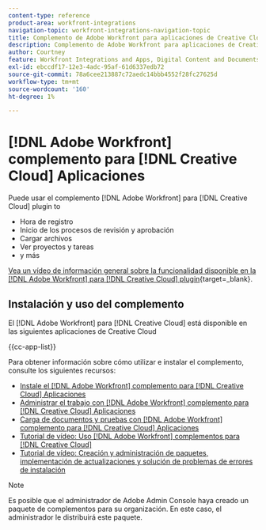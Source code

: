 ```yaml
---
content-type: reference
product-area: workfront-integrations
navigation-topic: workfront-integrations-navigation-topic
title: Complemento de Adobe Workfront para aplicaciones de Creative Cloud
description: Complemento de Adobe Workfront para aplicaciones de Creative Cloud
author: Courtney
feature: Workfront Integrations and Apps, Digital Content and Documents
exl-id: ebccdf17-12e3-4adc-95af-61d6337edb72
source-git-commit: 78a6cee213887c72aedc14bbb4552f28fc27625d
workflow-type: tm+mt
source-wordcount: '160'
ht-degree: 1%

---
```



# [!DNL Adobe Workfront] complemento para [!DNL Creative Cloud] Aplicaciones

Puede usar el complemento [!DNL Adobe Workfront] para [!DNL Creative Cloud] plugin to

* Hora de registro
* Inicio de los procesos de revisión y aprobación
* Cargar archivos
* Ver proyectos y tareas
* y más

[Vea un vídeo de información general sobre la funcionalidad disponible en la [!DNL Adobe Workfront] para [!DNL Creative Cloud] plugin](https://video.tv.adobe.com/v/3418801/){target=_blank}.

## Instalación y uso del complemento

El [!DNL Adobe Workfront] para [!DNL Creative Cloud] está disponible en las siguientes aplicaciones de Creative Cloud

{{cc-app-list}}

Para obtener información sobre cómo utilizar e instalar el complemento, consulte los siguientes recursos:

* [Instale el [!DNL Adobe Workfront] complemento para [!DNL Creative Cloud] Aplicaciones](/help/quicksilver/workfront-integrations-and-apps/adobe-workfront-for-creative-cloud/wf-cc-install-toc.md)
* [Administrar el trabajo con [!DNL Adobe Workfront] complemento para [!DNL Creative Cloud] Aplicaciones](/help/quicksilver/workfront-integrations-and-apps/adobe-workfront-for-creative-cloud/wf-cc-manage-work-toc.md)
* [Carga de documentos y pruebas con [!DNL Adobe Workfront] complemento para [!DNL Creative Cloud] Aplicaciones](/help/quicksilver/workfront-integrations-and-apps/adobe-workfront-for-creative-cloud/wf-cc-docs-proofs-toc.md)
* [Tutorial de vídeo: Uso [!DNL Adobe Workfront] complementos para [!DNL Creative Cloud]](https://experienceleague.adobe.com/docs/workfront-learn/tutorials-workfront/integrations/adobe-creative-cloud/use-adobe-workfront-extensions-for-creative-cloud.html)
* [Tutorial de vídeo: Creación y administración de paquetes, implementación de actualizaciones y solución de problemas de errores de instalación](https://www.youtube.com/watch?v=zzvXNLIBzrc)

>[!NOTE]
>
>Es posible que el administrador de Adobe Admin Console haya creado un paquete de complementos para su organización. En este caso, el administrador le distribuirá este paquete.
